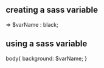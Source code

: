 ## creating a sass variable

=> $varName : black;

## using a sass variable

body{
background: $varName;
}
